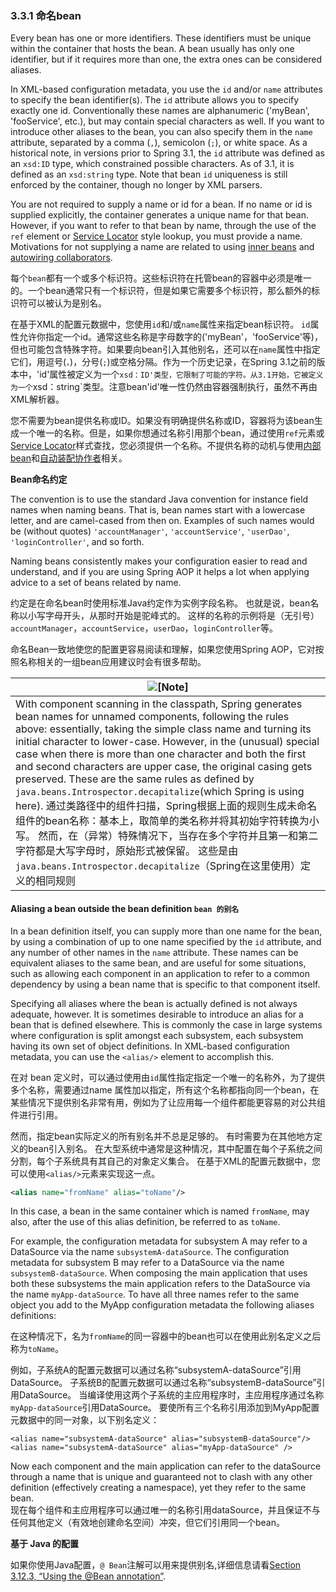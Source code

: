 ### 3.3.1 命名bean

Every bean has one or more identifiers. These identifiers must be unique within the container that hosts the bean. A bean usually has only one identifier, but if it requires more than one, the extra ones can be considered aliases.

In XML-based configuration metadata, you use the `id` and/or `name` attributes to specify the bean identifier\(s\). The `id` attribute allows you to specify exactly one id. Conventionally these names are alphanumeric \('myBean', 'fooService', etc.\), but may contain special characters as well. If you want to introduce other aliases to the bean, you can also specify them in the `name` attribute, separated by a comma \(`,`\), semicolon \(`;`\), or white space. As a historical note, in versions prior to Spring 3.1, the `id` attribute was defined as an `xsd:ID` type, which constrained possible characters. As of 3.1, it is defined as an `xsd:string` type. Note that bean `id` uniqueness is still enforced by the container, though no longer by XML parsers.

You are not required to supply a name or id for a bean. If no name or id is supplied explicitly, the container generates a unique name for that bean. However, if you want to refer to that bean by name, through the use of the `ref` element or [Service Locator](http://docs.spring.io/spring/docs/5.0.0.M4/spring-framework-reference/htmlsingle/#beans-servicelocator) style lookup, you must provide a name. Motivations for not supplying a name are related to using [inner beans](http://docs.spring.io/spring/docs/5.0.0.M4/spring-framework-reference/htmlsingle/#beans-inner-beans) and [autowiring collaborators](http://docs.spring.io/spring/docs/5.0.0.M4/spring-framework-reference/htmlsingle/#beans-factory-autowire).

每个`bean`都有一个或多个标识符。这些标识符在托管bean的容器中必须是唯一的。一个bean通常只有一个标识符，但是如果它需要多个标识符，那么额外的标识符可以被认为是别名。

在基于XML的配置元数据中，您使用`id`和/或`name`属性来指定bean标识符。 `id`属性允许你指定一个id。通常这些名称是字母数字的\('myBean'，'fooService'等\)，但也可能包含特殊字符。如果要向bean引入其他别名，还可以在`name`属性中指定它们，用逗号\(`，`\)，分号\(`;`\)或空格分隔。作为一个历史记录，在Spring 3.1之前的版本中，'id'属性被定义为一个`xsd：ID'类型，它限制了可能的字符。从3.1开始，它被定义为一个`xsd：string\`类型。注意bean'id'唯一性仍然由容器强制执行，虽然不再由XML解析器。

您不需要为bean提供名称或ID。如果没有明确提供名称或ID，容器将为该bean生成一个唯一的名称。但是，如果你想通过名称引用那个bean，通过使用`ref`元素或[Service Locator](http://docs.spring.io/spring/docs/5.0.0.M4/spring-framework-reference/htmlsingle/#beans-servicelocator)样式查找，您必须提供一个名称。不提供名称的动机与使用[内部bean](http://docs.spring.io/spring/docs/5.0.0.M4/spring-framework-reference/htmlsingle/#beans-inner-beans)和[自动装配协作者](http://docs.spring.io/spring/docs/5.0.0.M4/spring-framework-reference/htmlsingle/#beans-factory-autowire)相关。

**Bean命名约定**

The convention is to use the standard Java convention for instance field names when naming beans. That is, bean names start with a lowercase letter, and are camel-cased from then on. Examples of such names would be \(without quotes\) `'accountManager'`, `'accountService'`, `'userDao'`, `'loginController'`, and so forth.

Naming beans consistently makes your configuration easier to read and understand, and if you are using Spring AOP it helps a lot when applying advice to a set of beans related by name.

约定是在命名bean时使用标准Java约定作为实例字段名称。 也就是说，bean名称以小写字母开头，从那时开始是驼峰式的。 这样的名称的示例将是（无引号）`accountManager`，`accountService`，`userDao`，`loginController`等。

命名Bean一致地使您的配置更容易阅读和理解，如果您使用Spring AOP，它对按照名称相关的一组bean应用建议时会有很多帮助。

| ![[Note]](http://docs.spring.io/spring/docs/5.0.0.M4/spring-framework-reference/htmlsingle/images/note.png) |
| --- |
| With component scanning in the classpath, Spring generates bean names for unnamed components, following the rules above: essentially, taking the simple class name and turning its initial character to lower-case. However, in the \(unusual\) special case when there is more than one character and both the first and second characters are upper case, the original casing gets preserved. These are the same rules as defined by `java.beans.Introspector.decapitalize`\(which Spring is using here\).   通过类路径中的组件扫描，Spring根据上面的规则生成未命名组件的bean名称：基本上，取简单的类名称并将其初始字符转换为小写。 然而，在（异常）特殊情况下，当存在多个字符并且第一和第二字符都是大写字母时，原始形式被保留。 这些是由`java.beans.Introspector.decapitalize`（Spring在这里使用）定义的相同规则 |

#### Aliasing a bean outside the bean definition  `bean 的别名`

In a bean definition itself, you can supply more than one name for the bean, by using a combination of up to one name specified by the `id` attribute, and any number of other names in the `name` attribute. These names can be equivalent aliases to the same bean, and are useful for some situations, such as allowing each component in an application to refer to a common dependency by using a bean name that is specific to that component itself.

Specifying all aliases where the bean is actually defined is not always adequate, however. It is sometimes desirable to introduce an alias for a bean that is defined elsewhere. This is commonly the case in large systems where configuration is split amongst each subsystem, each subsystem having its own set of object definitions. In XML-based configuration metadata, you can use the `<alias/>` element to accomplish this.

在对 bean 定义时，可以通过使用由`id`属性指定指定一个唯一的名称外，为了提供多个名称，需要通过name 属性加以指定，所有这个名称都指向同一个bean，在某些情况下提供别名非常有用，例如为了让应用每一个组件都能更容易的对公共组件进行引用。

然而，指定bean实际定义的所有别名并不总是足够的。 有时需要为在其他地方定义的bean引入别名。 在大型系统中通常是这种情况，其中配置在每个子系统之间分割，每个子系统具有其自己的对象定义集合。 在基于XML的配置元数据中，您可以使用`<alias/>`元素来实现这一点。

```xml
<alias name="fromName" alias="toName"/>
```

In this case, a bean in the same container which is named `fromName`, may also, after the use of this alias definition, be referred to as `toName`.

For example, the configuration metadata for subsystem A may refer to a DataSource via the name `subsystemA-dataSource`. The configuration metadata for subsystem B may refer to a DataSource via the name `subsystemB-dataSource`. When composing the main application that uses both these subsystems the main application refers to the DataSource via the name `myApp-dataSource`. To have all three names refer to the same object you add to the MyApp configuration metadata the following aliases definitions:

在这种情况下，名为`fromName`的同一容器中的bean也可以在使用此别名定义之后称为`toName`。

例如，子系统A的配置元数据可以通过名称“subsystemA-dataSource”引用DataSource。 子系统B的配置元数据可以通过名称“subsystemB-dataSource”引用DataSource。 当编译使用这两个子系统的主应用程序时，主应用程序通过名称`myApp-dataSource`引用DataSource。 要使所有三个名称引用添加到MyApp配置元数据中的同一对象，以下别名定义：

```
<alias name="subsystemA-dataSource" alias="subsystemB-dataSource"/>
<alias name="subsystemA-dataSource" alias="myApp-dataSource" />
```

Now each component and the main application can refer to the dataSource through a name that is unique and guaranteed not to clash with any other definition \(effectively creating a namespace\), yet they refer to the same bean.  
现在每个组件和主应用程序可以通过唯一的名称引用dataSource，并且保证不与任何其他定义（有效地创建命名空间）冲突，但它们引用同一个bean。

**基于 Java 的配置**

如果你使用Java配置，`@ Bean`注解可以用来提供别名,详细信息请看[Section 3.12.3, “Using the @Bean annotation”](http://docs.spring.io/spring/docs/5.0.0.M4/spring-framework-reference/htmlsingle/#beans-java-bean-annotation).

